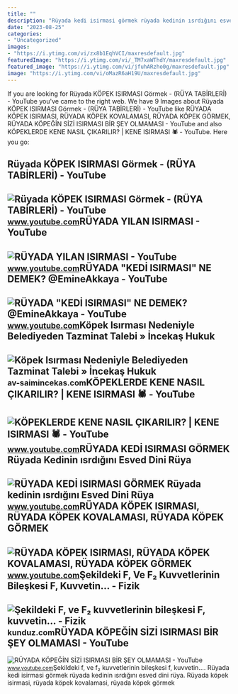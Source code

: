 ```yaml
---
title: ""
description: "Rüyada kedi̇ isirmasi görmek rüyada kedinin ısrdığını esved dini rüya"
date: "2023-08-25"
categories:
- "Uncategorized"
images:
- "https://i.ytimg.com/vi/zx8b1EqhVCI/maxresdefault.jpg"
featuredImage: "https://i.ytimg.com/vi/_TM7xaWThdY/maxresdefault.jpg"
featured_image: "https://i.ytimg.com/vi/jfuhARzho0g/maxresdefault.jpg"
image: "https://i.ytimg.com/vi/oMazR6aH19U/maxresdefault.jpg"
---
```


If you are looking for Rüyada KÖPEK ISIRMASI Görmek - (RÜYA TABİRLERİ) - YouTube you've came to the right web. We have 9 Images about Rüyada KÖPEK ISIRMASI Görmek - (RÜYA TABİRLERİ) - YouTube like RÜYADA KÖPEK ISIRMASI, RÜYADA KÖPEK KOVALAMASI, RÜYADA KÖPEK GÖRMEK, RÜYADA KÖPEĞİN SİZİ ISIRMASI BİR ŞEY OLMAMASI - YouTube and also KÖPEKLERDE KENE NASIL ÇIKARILIR? | KENE ISIRMASI 🕷️ - YouTube. Here you go:

Rüyada KÖPEK ISIRMASI Görmek - (RÜYA TABİRLERİ) - YouTube
---------------------------------------------------------

 ![Rüyada KÖPEK ISIRMASI Görmek - (RÜYA TABİRLERİ) - YouTube](https://i.ytimg.com/vi/zx8b1EqhVCI/maxresdefault.jpg) <small>www.youtube.com</small>RÜYADA YILAN ISIRMASI - YouTube
-------------------------------

 ![RÜYADA YILAN ISIRMASI - YouTube](https://i.ytimg.com/vi/jfuhARzho0g/maxresdefault.jpg) <small>www.youtube.com</small>RÜYADA "KEDİ ISIRMASI" NE DEMEK? @EmineAkkaya - YouTube
-------------------------------------------------------

 ![RÜYADA "KEDİ ISIRMASI" NE DEMEK? @EmineAkkaya - YouTube](https://i.ytimg.com/vi/gK3UdqLejc4/maxresdefault.jpg?sqp=-oaymwEmCIAKENAF8quKqQMa8AEB-AH0CYAC0AWKAgwIABABGGUgVihHMA8=&rs=AOn4CLBVcNN41okX7qM5MWphpGayR__TKA) <small>www.youtube.com</small>Köpek Isırması Nedeniyle Belediyeden Tazminat Talebi » İncekaş Hukuk
--------------------------------------------------------------------

 ![Köpek Isırması Nedeniyle Belediyeden Tazminat Talebi » İncekaş Hukuk](https://av-saimincekas.com/wp-content/uploads/2021/12/Kopek-Isirmasi-Nedeniyle-Belediyeden-Tazminat-Talebi.jpg) <small>av-saimincekas.com</small>KÖPEKLERDE KENE NASIL ÇIKARILIR? | KENE ISIRMASI 🕷️ - YouTube
-------------------------------------------------------------

 ![KÖPEKLERDE KENE NASIL ÇIKARILIR? | KENE ISIRMASI 🕷️ - YouTube](https://i.ytimg.com/vi/oMazR6aH19U/maxresdefault.jpg) <small>www.youtube.com</small>RÜYADA KEDİ ISIRMASI GÖRMEK Rüyada Kedinin ısrdığını Esved Dini Rüya
--------------------------------------------------------------------

 ![RÜYADA KEDİ ISIRMASI GÖRMEK Rüyada kedinin ısrdığını Esved Dini Rüya](https://i.ytimg.com/vi/uSaQPYLNNo0/maxresdefault.jpg?sqp=-oaymwEmCIAKENAF8quKqQMa8AEB-AH-CYAC0AWKAgwIABABGGUgXihYMA8=&rs=AOn4CLCVFqwFxcfwQwHPn8kQnLqH9GruwA) <small>www.youtube.com</small>RÜYADA KÖPEK ISIRMASI, RÜYADA KÖPEK KOVALAMASI, RÜYADA KÖPEK GÖRMEK
-------------------------------------------------------------------

 ![RÜYADA KÖPEK ISIRMASI, RÜYADA KÖPEK KOVALAMASI, RÜYADA KÖPEK GÖRMEK](https://i.ytimg.com/vi/_TM7xaWThdY/maxresdefault.jpg) <small>www.youtube.com</small>Şekildeki F, Ve F₂ Kuvvetlerinin Bileşkesi F, Kuvvetin... - Fizik
-----------------------------------------------------------------

 ![Şekildeki F, ve F₂ kuvvetlerinin bileşkesi F, kuvvetin... - Fizik](https://media.kunduz.com/media/question/seo/raw/20220904184050919154-4274811.jpg?h=512) <small>kunduz.com</small>RÜYADA KÖPEĞİN SİZİ ISIRMASI BİR ŞEY OLMAMASI - YouTube
-------------------------------------------------------

 ![RÜYADA KÖPEĞİN SİZİ ISIRMASI BİR ŞEY OLMAMASI - YouTube](https://i.ytimg.com/vi/i_WgBkyz8Ak/maxresdefault.jpg) <small>www.youtube.com</small>Şekildeki f, ve f₂ kuvvetlerinin bileşkesi f, kuvvetin.... Rüyada kedi̇ isirmasi görmek rüyada kedinin ısrdığını esved dini rüya. Rüyada köpek isirmasi, rüyada köpek kovalamasi, rüyada köpek görmek
